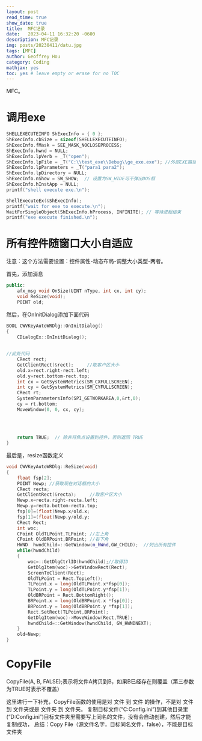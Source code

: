 ```yaml
---
layout: post
read_time: true
show_date: true
title:  MFC记录
date:   2023-04-11 16:32:20 -0600
description: MFC记录
img: posts/20230411/datu.jpg 
tags: [MFC]
author: Geoffrey Hou
category: Coding
mathjax: yes
toc: yes # leave empty or erase for no TOC
---
```


<head>
    <script src="https://cdn.mathjax.org/mathjax/latest/MathJax.js?config=TeX-AMS-MML_HTMLorMML" type="text/javascript"></script>
    <script type="text/x-mathjax-config">
        MathJax.Hub.Config({
            tex2jax: {
            skipTags: ['script', 'noscript', 'style', 'textarea', 'pre'],
            inlineMath: [['$','$']]
            }
        });
    </script>
</head>

MFC。


# **调用exe**

```c++
SHELLEXECUTEINFO ShExecInfo = { 0 }; 
ShExecInfo.cbSize = sizeof(SHELLEXECUTEINFO); 
ShExecInfo.fMask = SEE_MASK_NOCLOSEPROCESS; 
ShExecInfo.hwnd = NULL; 
ShExecInfo.lpVerb = _T("open"); 
ShExecInfo.lpFile = _T("C:\\test_exe\\Debug\\ge_exe.exe"); //外部EXE路径 
ShExecInfo.lpParameters = _T("para1 para2"); 
ShExecInfo.lpDirectory = NULL; 
ShExecInfo.nShow = SW_SHOW;  // 设置为SW_HIDE可不弹出DOS框
ShExecInfo.hInstApp = NULL; 
printf("shell execute exe.\n"); 

ShellExecuteEx(&ShExecInfo); 
printf("wait for exe to execute.\n"); 
WaitForSingleObject(ShExecInfo.hProcess, INFINITE); // 等待进程结束 
printf("exe execute finished.\n"); 
```

# 所有控件随窗口大小自适应

注意：这个方法需要设置：控件属性-动态布局-调整大小类型-两者。

首先，添加消息

```c++
public:
	afx_msg void OnSize(UINT nType, int cx, int cy);
	void ReSize(void);
	POINT old;
```

然后，在OnInitDialog添加下面代码

```c++
BOOL CWVKeyAutoWRDlg::OnInitDialog()
{
	CDialogEx::OnInitDialog();
 
 
//此处代码
	CRect rect;    
	GetClientRect(&rect);     //取客户区大小  
	old.x=rect.right-rect.left;
	old.y=rect.bottom-rect.top;
	int cx = GetSystemMetrics(SM_CXFULLSCREEN);
	int cy = GetSystemMetrics(SM_CYFULLSCREEN);
	CRect rt;
	SystemParametersInfo(SPI_GETWORKAREA,0,&rt,0);
	cy = rt.bottom;
	MoveWindow(0, 0, cx, cy);
 
 
 
 
	return TRUE;  // 除非将焦点设置到控件，否则返回 TRUE
}
```

最后是，resize函数定义

```c++
void CWVKeyAutoWRDlg::ReSize(void)
{
	float fsp[2];
	POINT Newp; //获取现在对话框的大小
	CRect recta;    
	GetClientRect(&recta);     //取客户区大小  
	Newp.x=recta.right-recta.left;
	Newp.y=recta.bottom-recta.top;
	fsp[0]=(float)Newp.x/old.x;
	fsp[1]=(float)Newp.y/old.y;
	CRect Rect;
	int woc;
	CPoint OldTLPoint,TLPoint; //左上角
	CPoint OldBRPoint,BRPoint; //右下角
	HWND  hwndChild=::GetWindow(m_hWnd,GW_CHILD);  //列出所有控件  
	while(hwndChild)    
	{    
		woc=::GetDlgCtrlID(hwndChild);//取得ID
		GetDlgItem(woc)->GetWindowRect(Rect);  
		ScreenToClient(Rect);  
		OldTLPoint = Rect.TopLeft();  
		TLPoint.x = long(OldTLPoint.x*fsp[0]);  
		TLPoint.y = long(OldTLPoint.y*fsp[1]);  
		OldBRPoint = Rect.BottomRight();  
		BRPoint.x = long(OldBRPoint.x *fsp[0]);  
		BRPoint.y = long(OldBRPoint.y *fsp[1]);  
		Rect.SetRect(TLPoint,BRPoint);  
		GetDlgItem(woc)->MoveWindow(Rect,TRUE);
		hwndChild=::GetWindow(hwndChild, GW_HWNDNEXT);    
	}
	old=Newp;
}
```

# CopyFile

CopyFile(A, B, FALSE);表示将文件A拷贝到B，如果B已经存在则覆盖（第三参数为TRUE时表示不覆盖）

这里进行一下补充，CopyFile函数的使用是对 文件 到 文件 的操作，不是对 文件 到 文件夹或是 文件夹 到 文件夹。
复制目标文件(“C:Config.ini”)到其他目录里(“D:Config.ini”)目标文件夹里需要写上同名的文件，没有会自动创建，然后才能复制成功，
总结：Copy File（源文件名字，目标同名文件，false），不能是目标文件夹
